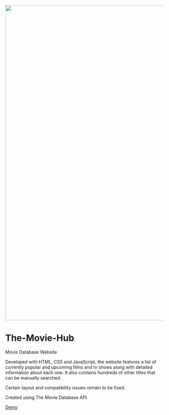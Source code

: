 <img src="https://i.imgur.com/iowGRsm.jpg" width="1000">

# The-Movie-Hub

Movie Database Website

Developed with HTML, CSS and JavaScript, the website features a list of currently popular and upcoming films and tv shows along with detailed information about each one. It also contains hundreds of other titles that can be manually searched.

Certain layout and compatibility issues remain to be fixed.

Created using The Movie Database API.

<a href="https://sad-dubinsky-4bc6b8.netlify.app/index.html">Demo</a>
